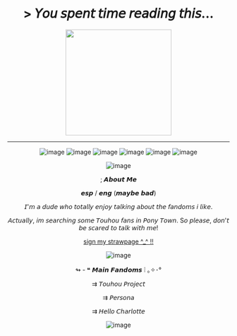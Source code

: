 <h1 align="center"> > 𝘠𝘰𝘶 𝘴𝘱𝘦𝘯𝘵 𝘵𝘪𝘮𝘦 𝘳𝘦𝘢𝘥𝘪𝘯𝘨 𝘵𝘩𝘪𝘴...
</h1> 

<div align="center">

<img src=https://github.com/TouhouDummyFan14/TouhouDummyFan14/blob/main/image.png width="240" height="240">
</div>

----

<div align="center">

![image](https://files.catbox.moe/7sxcol.gif)
![image](https://files.catbox.moe/1abztm.png)
![image](https://files.catbox.moe/5r5776.png)
![image](https://files.catbox.moe/6cn9m2.png)
![image](https://files.catbox.moe/7zex6u.png)
![image](https://files.catbox.moe/ah06yd.png)
</div>

<div align="center">

![image](https://files.catbox.moe/1xt97x.gif)
</div>

<div align="center">

; 𝘼𝙗𝙤𝙪𝙩 𝙈𝙚

𝙚𝙨𝙥 / 𝙚𝙣𝙜 (𝙢𝙖𝙮𝙗𝙚 𝙗𝙖𝙙)

𝘐'𝘮 𝘢 𝘥𝘶𝘥𝘦 𝘸𝘩𝘰 𝘵𝘰𝘵𝘢𝘭𝘭𝘺 𝘦𝘯𝘫𝘰𝘺 𝘵𝘢𝘭𝘬𝘪𝘯𝘨 𝘢𝘣𝘰𝘶𝘵 𝘵𝘩𝘦 𝘧𝘢𝘯𝘥𝘰𝘮𝘴 𝘪 𝘭𝘪𝘬𝘦.

𝘈𝘤𝘵𝘶𝘢𝘭𝘭𝘺, 𝘪𝘮 𝘴𝘦𝘢𝘳𝘤𝘩𝘪𝘯𝘨 𝘴𝘰𝘮𝘦 𝘛𝘰𝘶𝘩𝘰𝘶 𝘧𝘢𝘯𝘴 𝘪𝘯 𝘗𝘰𝘯𝘺 𝘛𝘰𝘸𝘯. S𝘰 𝘱𝘭𝘦𝘢𝘴𝘦, 𝘥𝘰𝘯'𝘵 𝘣𝘦 𝘴𝘤𝘢𝘳𝘦𝘥 𝘵𝘰 𝘵𝘢𝘭𝘬 𝘸𝘪𝘵𝘩 𝘮𝘦!
</div>

<p align="center"> 
<a href="https://dummyfan14.straw.page/">sign my strawpage ^_^ !!</a>
</p>

<div align="center">

![image](https://github.com/TouhouDummyFan14/TouhouDummyFan14/blob/main/576541e6e9f6ea3f06334f645ed3270d14d3caad.gif)
</div>

<div align="center">

↬ - ❝ 𝙈𝙖𝙞𝙣 𝙁𝙖𝙣𝙙𝙤𝙢𝙨 ❕️ ｡✧･°

⇉ 𝘛𝘰𝘶𝘩𝘰𝘶 𝘗𝘳𝘰𝘫𝘦𝘤𝘵

⇉ 𝘗𝘦𝘳𝘴𝘰𝘯𝘢

⇉ 𝘏𝘦𝘭𝘭𝘰 𝘊𝘩𝘢𝘳𝘭𝘰𝘵𝘵𝘦

![image](https://files.catbox.moe/lyswfh.webp)
</div>
